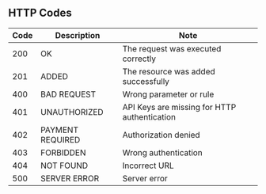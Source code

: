 ## HTTP Codes

| Code | Description      | Note                                         |
| ---- | ---------------- | -------------------------------------------- |
| 200  | OK               | The request was executed correctly           |
| 201  | ADDED            | The resource was added successfully          |
| 400  | BAD REQUEST      | Wrong parameter or rule                      |
| 401  | UNAUTHORIZED     | API Keys are missing for HTTP authentication |
| 402  | PAYMENT REQUIRED | Authorization denied                         |
| 403  | FORBIDDEN        | Wrong authentication                         |
| 404  | NOT FOUND        | Incorrect URL                                |
| 500  | SERVER ERROR     | Server error                                 |

